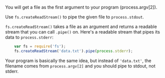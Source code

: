 You will get a file as the first argument to your program (process.argv[2]).

Use `fs.createReadStream()` to pipe the given file to `process.stdout`.

`fs.createReadStream()` takes a file as an argument and returns a readable
stream that you can call `.pipe()` on. Here's a readable stream that pipes its
data to `process.stderr`:

``` js
    var fs = require('fs');
    fs.createReadStream('data.txt').pipe(process.stderr);
```

Your program is basically the same idea, but instead of `'data.txt'`, the
filename comes from `process.argv[2]` and you should pipe to stdout, not stderr.
